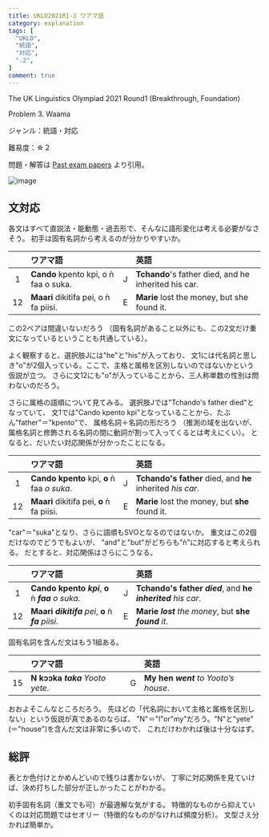 ```yaml
---
title: UKLO2021R1-3 ワアマ語
category: explanation
tags: [
  "UKLO",
  "統語",
  "対応",
  "☆2",
]
comment: true
---
```


The UK Linguistics Olympiad 2021 Round1 (Breakthrough, Foundation)

Problem 3. Waama

ジャンル：統語・対応

難易度：☆２

問題・解答は
[Past exam papers](https://www.uklo.org/problems-2021a)
より引用。

![image](./problem.jpg)

## 文対応

各文はすべて直説法・能動態・過去形で、そんなに語形変化は考える必要がなさそう。
初手は固有名詞から考えるのが分かりやすいか。

| | ワアマ語 | | 英語 |
| :-: | :-- | :-: | :-- |
| 1 | **Cando** kpento kpi, o ǹ faa o suka. | J | **Tchando**'s father died, and he inherited his car. |
| 12 | **Maari** dikitifa pei, o ǹ fa piisi. | E | **Marie** lost the money, but she found it. |

この2ペアは間違いないだろう
（固有名詞があること以外にも、この2文だけ重文になっているということも共通している）。

よく観察すると、選択肢Jには"he"と"his"が入っており、
文1には代名詞と思しき"o"が2個入っている。ここで、主格と属格を区別しないのではないかという仮説が立つ。
さらに文12にも"o"が入っていることから、三人称単数の性別は問わないのだろう。

さらに属格の語順について見てみる。
選択肢Jでは"Tchando's father died"となっていて、
文1では"Cando kpento kpi"となっていることから、たぶん"father"＝"kpento"で、
属格名詞＋名詞の形だろう
（推測の域を出ないが、属格名詞と修飾される名詞の間に動詞が割って入ってくるとは考えにくい）。
となると、だいたい対応関係が分かったことになる。

| | ワアマ語 | | 英語 |
| :-: | :-- | :-: | :-- |
| 1 | **Cando kpento** kpi, **o** ǹ faa *o suka*. | J | **Tchando's father** died, and **he** inherited *his car*. |
| 12 | **Maari** dikitifa pei, **o** ǹ fa piisi. | E | **Marie** lost the money, but **she** found it. |

"car"＝"suka"となり、さらに語順もSVOとなるのではないか。
重文はこの2個だけなのでどうでもよいが、
"and"と"but"がどちらも"ǹ"に対応すると考えられる。
だとすると、対応関係はさらにこうなる。

| | ワアマ語 | | 英語 |
| :-: | :-- | :-: | :-- |
| 1 | **Cando kpento** ***kpi***, **o** ǹ ***faa*** *o suka*. | J | **Tchando's father** ***died***, and **he** ***inherited*** *his car*. |
| 12 | **Maari** ***dikitifa*** *pei*, **o** ǹ ***fa*** *piisi*. | E | **Marie** ***lost*** *the money*, but **she** ***found*** *it*. |

固有名詞を含んだ文はもう1組ある。

| | ワアマ語 | | 英語 |
| :-: | :-- | :-: | :-- |
| 15 | **N kɔɔka** ***taka*** *Yooto yete*. | G | **My hen** ***went*** *to Yooto’s house*. |

おおよそこんなところだろう。
先ほどの「代名詞において主格と属格を区別しない」という仮説が真であるのならば、
"N"＝"I"or"my"だろう。"N"と"yete"(＝"house")を含んだ文は非常に多いので、
これだけわかれば後は十分なはず。

## 総評

表とか色付けとかめんどいので残りは書かないが、
丁寧に対応関係を見ていけば、決め打ちした部分が正しかったことがわかる。

初手固有名詞（重文でも可）が最適解な気がする。
特徴的なものから抑えていくのは対応問題ではセオリー（特徴的なものがなければ頻度分析）。
文型さえ分かれば簡単か。
